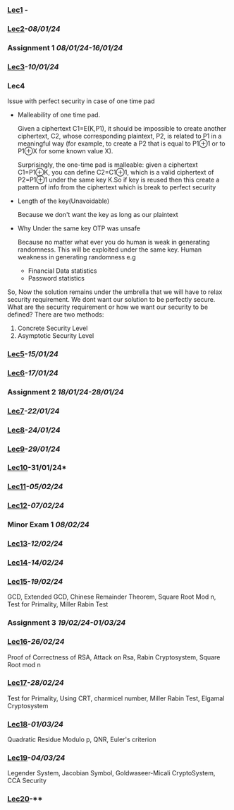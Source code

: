 ### [Lec1]() -

### [Lec2]()-*08/01/24*

### Assignment 1  *08/01/24-16/01/24*

### [Lec3]()-*10/01/24* 

### Lec4
Issue with perfect security in case of one time pad
- Malleability of one time pad.

  Given a ciphertext C1=E(K,P1), it should be impossible to create another ciphertext, C2, whose corresponding plaintext, P2, is related to P1 in a meaningful way (for example, to create a P2 that is equal to P1⊕1 or to P1⊕X for some known value X).

   Surprisingly, the one-time pad is malleable: given a ciphertext C1=P1⊕K, you can define C2=C1⊕1, which is a valid ciphertext of P2=P1⊕1 under the same key K.So if key is reused then this create a pattern of info from the ciphertext which is break to perfect security
- Length of the key(Unavoidable)

  Because we don't want the key as long as our plaintext
- Why Under the same key OTP was unsafe

  Because no matter what ever you do human is weak in generating randomness. This will be exploited under the same key.
  Human weakness in generating randomness e.g
  - Financial Data statistics
  - Password statistics

So, Now the solution remains under the umbrella that we will have to relax security requirement.
We dont want our solution to be perfectly secure. What are the security requirement or how we want our security to be defined?
There are two methods:
1. Concrete Security Level
2. Asymptotic Security Level

### [Lec5]()-*15/01/24*

### [Lec6]()-*17/01/24* 


### Assignment 2  *18/01/24-28/01/24*

### [Lec7]()-*22/01/24*

### [Lec8]()-*24/01/24* 

### [Lec9]()-*29/01/24*

### [Lec10]()-31/01/24* 

### [Lec11]()-*05/02/24*

### [Lec12]()-*07/02/24* 


### Minor Exam 1  *08/02/24*

### [Lec13]()-*12/02/24*

### [Lec14]()-*14/02/24* 

### [Lec15]()-*19/02/24*
GCD, Extended GCD, Chinese Remainder Theorem, Square Root Mod n, Test for Primality, Miller Rabin Test


### Assignment 3  *19/02/24-01/03/24*

### [Lec16]()-*26/02/24* 
Proof of Correctness of RSA, Attack on Rsa, Rabin Cryptosystem, Square Root mod n

### [Lec17]()-*28/02/24*
Test for Primality, Using CRT, charmicel number, Miller Rabin Test, Elgamal Cryptosystem

### [Lec18]()-*01/03/24*
Quadratic Residue Modulo p, QNR, Euler's criterion

### [Lec19]()-*04/03/24*
Legender System, Jacobian Symbol, Goldwaseer-Micali CryptoSystem, CCA Security

### [Lec20]()-** 

